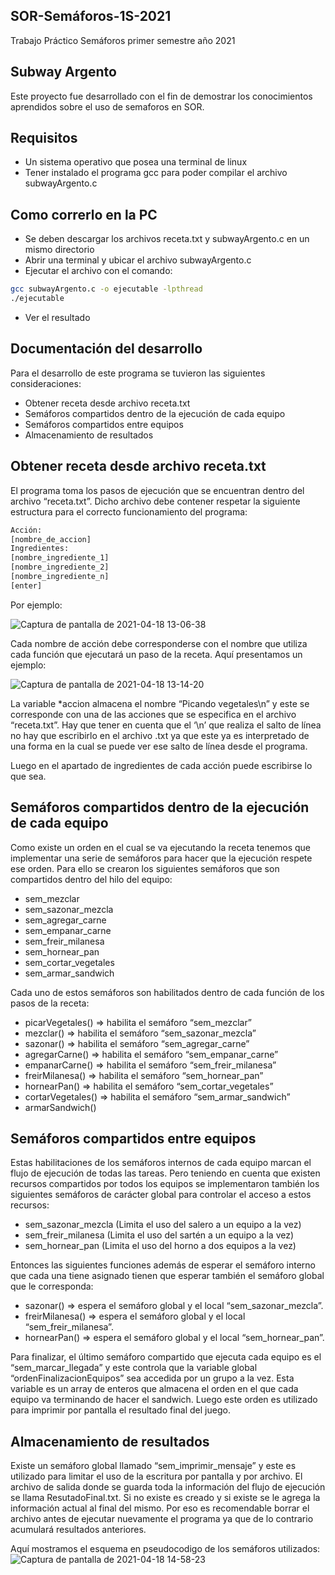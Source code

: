 ## SOR-Semáforos-1S-2021
Trabajo Práctico Semáforos primer semestre año 2021

## Subway Argento
Este proyecto fue desarrollado con el fin de demostrar los conocimientos aprendidos sobre el uso de semaforos en SOR.

## Requisitos
* Un sistema operativo que posea una terminal de linux
* Tener instalado el programa gcc para poder compilar el archivo subwayArgento.c

## Como correrlo en la PC
* Se deben descargar los archivos receta.txt y subwayArgento.c en un mismo directorio
* Abrir una terminal y ubicar el archivo subwayArgento.c
* Ejecutar el archivo con el comando: 
```bash
gcc subwayArgento.c -o ejecutable -lpthread
./ejecutable
```
* Ver el resultado

## Documentación del desarrollo
Para el desarrollo de este programa se tuvieron las siguientes consideraciones:
* Obtener receta desde archivo receta.txt
* Semáforos compartidos dentro de la ejecución de cada equipo
* Semáforos compartidos entre equipos
* Almacenamiento de resultados

## Obtener receta desde archivo receta.txt
El programa toma los pasos de ejecución que se encuentran dentro del archivo “receta.txt”. Dicho archivo debe contener respetar la siguiente estructura para el correcto funcionamiento del programa:
```bash
Acción:
[nombre_de_accion]
Ingredientes:
[nombre_ingrediente_1]
[nombre_ingrediente_2]
[nombre_ingrediente_n]
[enter]
```
Por ejemplo:


![Captura de pantalla de 2021-04-18 13-06-38](https://user-images.githubusercontent.com/24569650/115155917-56471f80-a058-11eb-90ee-d38ea0789947.png)


Cada nombre de acción debe corresponderse con el nombre que utiliza cada función que ejecutará un paso de la receta. Aquí presentamos un ejemplo:


![Captura de pantalla de 2021-04-18 13-14-20](https://user-images.githubusercontent.com/24569650/115155920-5e06c400-a058-11eb-8b91-a989b3020ddc.png)



La variable *accion almacena el nombre “Picando vegetales\n” y este se corresponde con una de las acciones que se especifica en el archivo “receta.txt”. Hay que tener en cuenta que el ‘\n’ que realiza el salto de línea no hay que escribirlo en el archivo .txt ya que este ya es interpretado de una forma en la cual se puede ver ese salto de línea desde el programa. 

Luego en el apartado de ingredientes de cada acción puede escribirse lo que sea.

## Semáforos compartidos dentro de la ejecución de cada equipo
Como existe un orden en el cual se va ejecutando la receta tenemos que implementar una serie de semáforos para hacer que la ejecución respete ese orden.
Para ello se crearon los siguientes semáforos que son compartidos dentro del hilo del equipo:
* sem_mezclar
* sem_sazonar_mezcla
* sem_agregar_carne
* sem_empanar_carne
* sem_freir_milanesa
* sem_hornear_pan
* sem_cortar_vegetales
* sem_armar_sandwich

Cada uno de estos semáforos son habilitados dentro de cada función de los pasos de la receta:
* picarVegetales()   => habilita el semáforo “sem_mezclar”
* mezclar()	      => habilita el semáforo “sem_sazonar_mezcla”
* sazonar()	      => habilita el semáforo “sem_agregar_carne”
* agregarCarne()     => habilita el semáforo “sem_empanar_carne”
* empanarCarne()   => habilita el semáforo “sem_freir_milanesa”
* freirMilanesa()      => habilita el semáforo “sem_hornear_pan”
* hornearPan()        => habilita el semáforo “sem_cortar_vegetales”
* cortarVegetales()  => habilita el semáforo “sem_armar_sandwich”
* armarSandwich() 

## Semáforos compartidos entre equipos

Estas habilitaciones de los semáforos internos de cada equipo marcan el flujo de ejecución de todas las tareas. Pero teniendo en cuenta que existen recursos compartidos por todos los equipos se implementaron también los siguientes semáforos de carácter global para controlar el acceso a estos recursos:
* sem_sazonar_mezcla   (Limita el uso del salero a un equipo a la vez)
* sem_freir_milanesa       (Limita el uso del sartén a un equipo a la vez)
* sem_hornear_pan	   (Limita el uso del horno a dos equipos a la vez)

Entonces las siguientes funciones además de esperar el semáforo interno que cada una tiene asignado tienen que esperar también el semáforo global que le corresponda:
* sazonar()	      => espera el semáforo global y el local “sem_sazonar_mezcla”. 
* freirMilanesa()      => espera el semáforo global y el local “sem_freir_milanesa”. 
* hornearPan()        => espera el semáforo global y el local “sem_hornear_pan”. 

Para finalizar, el último semáforo compartido que ejecuta cada equipo es el “sem_marcar_llegada” y este controla que la variable global “ordenFinalizacionEquipos” sea accedida por un grupo a la vez. Esta variable es un array de enteros que almacena el orden en el que cada equipo va terminando de hacer el sandwich. Luego este orden es utilizado para imprimir por pantalla el resultado final del juego.

## Almacenamiento de resultados

Existe un semáforo global llamado “sem_imprimir_mensaje” y este es utilizado para limitar el uso de la escritura por pantalla y por archivo. El archivo de salida donde se guarda toda la información del flujo de ejecución se llama ResutadoFinal.txt. Si no existe es creado y si existe se le agrega la información actual al final del mismo. Por eso es recomendable borrar el archivo antes de ejecutar nuevamente el programa ya que de lo contrario acumulará resultados anteriores.

Aquí mostramos el esquema en pseudocodigo de los semáforos utilizados:
![Captura de pantalla de 2021-04-18 14-58-23](https://user-images.githubusercontent.com/24569650/115155932-6a8b1c80-a058-11eb-8f90-f972d8e9c12b.png)






